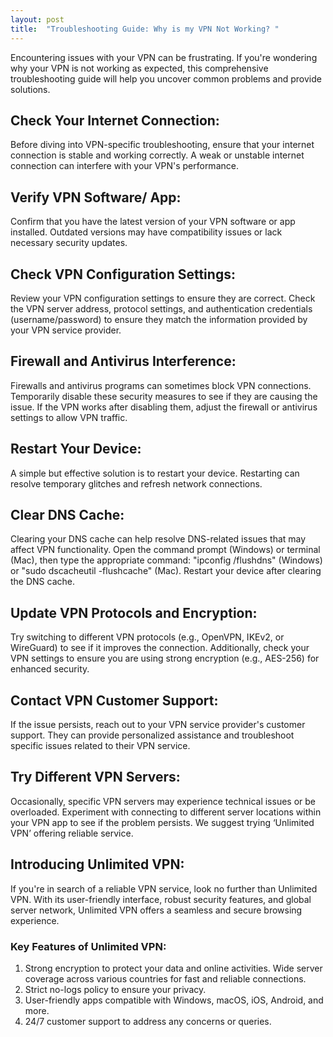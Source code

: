 ```yaml
---
layout: post
title:  "Troubleshooting Guide: Why is my VPN Not Working? "
---
```


Encountering issues with your VPN can be frustrating. If you're wondering why your VPN is not working as expected, this comprehensive troubleshooting guide will help you uncover common problems and provide solutions.

## Check Your Internet Connection:
Before diving into VPN-specific troubleshooting, ensure that your internet connection is stable and working correctly. A weak or unstable internet connection can interfere with your VPN's performance.

## Verify VPN Software/ App:
Confirm that you have the latest version of your VPN software or app installed. Outdated versions may have compatibility issues or lack necessary security updates.

## Check VPN Configuration Settings:
Review your VPN configuration settings to ensure they are correct. Check the VPN server address, protocol settings, and authentication credentials (username/password) to ensure they match the information provided by your VPN service provider.

## Firewall and Antivirus Interference:
Firewalls and antivirus programs can sometimes block VPN connections. Temporarily disable these security measures to see if they are causing the issue. If the VPN works after disabling them, adjust the firewall or antivirus settings to allow VPN traffic.

## Restart Your Device:
A simple but effective solution is to restart your device. Restarting can resolve temporary glitches and refresh network connections.

## Clear DNS Cache:
Clearing your DNS cache can help resolve DNS-related issues that may affect VPN functionality. Open the command prompt (Windows) or terminal (Mac), then type the appropriate command: "ipconfig /flushdns" (Windows) or "sudo dscacheutil -flushcache" (Mac). Restart your device after clearing the DNS cache.

## Update VPN Protocols and Encryption:
Try switching to different VPN protocols (e.g., OpenVPN, IKEv2, or WireGuard) to see if it improves the connection. Additionally, check your VPN settings to ensure you are using strong encryption (e.g., AES-256) for enhanced security.

## Contact VPN Customer Support:
If the issue persists, reach out to your VPN service provider's customer support. They can provide personalized assistance and troubleshoot specific issues related to their VPN service.

## Try Different VPN Servers:
Occasionally, specific VPN servers may experience technical issues or be overloaded. Experiment with connecting to different server locations within your VPN app to see if the problem persists. We suggest trying ‘Unlimited VPN’ offering reliable service.

## Introducing Unlimited VPN:
If you're in search of a reliable VPN service, look no further than Unlimited VPN. With its user-friendly interface, robust security features, and global server network, Unlimited VPN offers a seamless and secure browsing experience.

### Key Features of Unlimited VPN:

1. Strong encryption to protect your data and online activities.
Wide server coverage across various countries for fast and reliable connections.
2. Strict no-logs policy to ensure your privacy.
3. User-friendly apps compatible with Windows, macOS, iOS, Android, and more.
4. 24/7 customer support to address any concerns or queries.